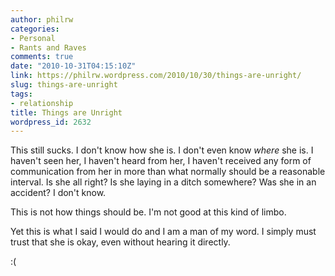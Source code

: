 ```yaml
---
author: philrw
categories:
- Personal
- Rants and Raves
comments: true
date: "2010-10-31T04:15:10Z"
link: https://philrw.wordpress.com/2010/10/30/things-are-unright/
slug: things-are-unright
tags:
- relationship
title: Things are Unright
wordpress_id: 2632
---
```


This still sucks. I don't know how she is. I don't even know _where_ she is. I haven't seen her, I  haven't heard from her, I haven't received any form of communication from her in more than what normally should be a reasonable interval. Is she all right? Is she laying in a ditch somewhere? Was she in an accident? I don't know.

This is not how things should be. I'm not good at this kind of limbo.

Yet this is what I said I would do and I am a man of my word. I simply must trust that she is okay, even without hearing it directly.

:(
